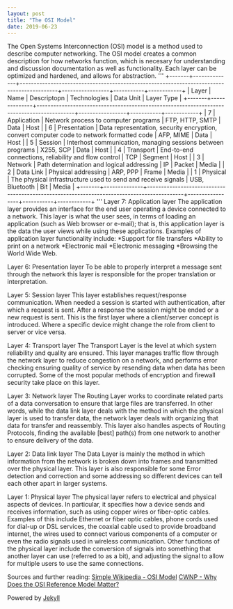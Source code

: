 ```yaml
---
layout: post
title: "The OSI Model"
date: 2019-06-23
---
```


The Open Systems Interconnection (OSI) model is a method used to describe computer networking. The OSI model creates a common description for how networks function, which is necesary for understanding and discussion documentation as well as functionality. Each layer can be optimized and hardened, and allows for abstraction.
'''
+-------+--------------+-------------------------------------------------------------------------------------------+-----------------+-----------+------------+
| Layer |     Name     |                                        Descriptopn                                        |  Technologies   | Data Unit | Layer Type |
+-------+--------------+-------------------------------------------------------------------------------------------+-----------------+-----------+------------+
|     7 | Application  | Network process to computer programs                                                      | FTP, HTTP, SMTP | Data      | Host       |
|     6 | Presentation | Data representation, security encryption, convert computer code to network formatted code | AFP, MIME       | Data      | Host       |
|     5 | Session      | Interhost communication, managing sessions between programs                               | X255, SCP       | Data      | Host       |
|     4 | Transport    | End-to-end connections, reliability and flow control                                      | TCP             | Segment   | Host       |
|     3 | Network      | Path determination and logical addressing                                                 | IP              | Packet    | Media      |
|     2 | Data Link    | Physical addressing                                                                       | ARP, PPP        | Frame     | Media      |
|     1 | Physical     | The physical infrastructure used to send and receive signals                              | USB, Bluetooth  | Bit       | Media      |
+-------+--------------+-------------------------------------------------------------------------------------------+-----------------+-----------+------------+
'''
Layer 7: Application layer
The application layer provides an interface for the end user operating a device connected to a network. This layer is what the user sees, in terms of loading an application (such as Web browser or e-mail); that is, this application layer is the data the user views while using these applications. Examples of application layer functionality include:
*Support for file transfers
*Ability to print on a network
*Electronic mail
*Electronic messaging
*Browsing the World Wide Web. 

Layer 6: Presentation layer
To be able to properly interpret a message sent through the network this layer is responsible for the proper translation or interpretation. 

Layer 5: Session layer
This layer establishes request/response communication. When needed a session is started with authentication, after which a request is sent. After a response the session might be ended or a new request is sent. This is the first layer where a client/server concept is introduced. Where a specific device might change the role from client to server or vice versa. 

Layer 4: Transport layer
The Transport Layer is the level at which system reliability and quality are ensured. This layer manages traffic flow through the network layer to reduce congestion on a network, and performs error checking ensuring quality of service by resending data when data has been corrupted. Some of the most popular methods of encryption and firewall security take place on this layer. 

Layer 3: Network layer
The Routing Layer works to coordinate related parts of a data conversation to ensure that large files are transferred. In other words, while the data link layer deals with the method in which the physical layer is used to transfer data, the network layer deals with organizing that data for transfer and reassembly. This layer also handles aspects of Routing Protocols, finding the available [best] path(s) from one network to another to ensure delivery of the data. 

Layer 2: Data link layer
The Data Layer is mainly the method in which information from the network is broken down into frames and transmitted over the physical layer. This layer is also responsible for some Error detection and correction and some addressing so different devices can tell each other apart in larger systems. 

Layer 1: Physical layer
The physical layer refers to electrical and physical aspects of devices. In particular, it specifies how a device sends and receives information, such as using copper wires or fiber-optic cables. Examples of this include Ethernet or fiber optic cables, phone cords used for dial-up or DSL services, the coaxial cable used to provide broadband internet, the wires used to connect various components of a computer or even the radio signals used in wireless communication. Other functions of the physical layer include the conversion of signals into something that another layer can use (referred to as a bit), and adjusting the signal to allow for multiple users to use the same connections. 

Sources and further reading: 
[Simple Wikipedia - OSI Model](https://simple.wikipedia.org/wiki/OSI_model)
[CWNP - Why Does the OSI Reference Model Matter?](https://www.cwnp.com/cwnp-wifi-blog/whytheosimodelmatters/)

Powered by [Jekyll](http://jekyllrb.com)
